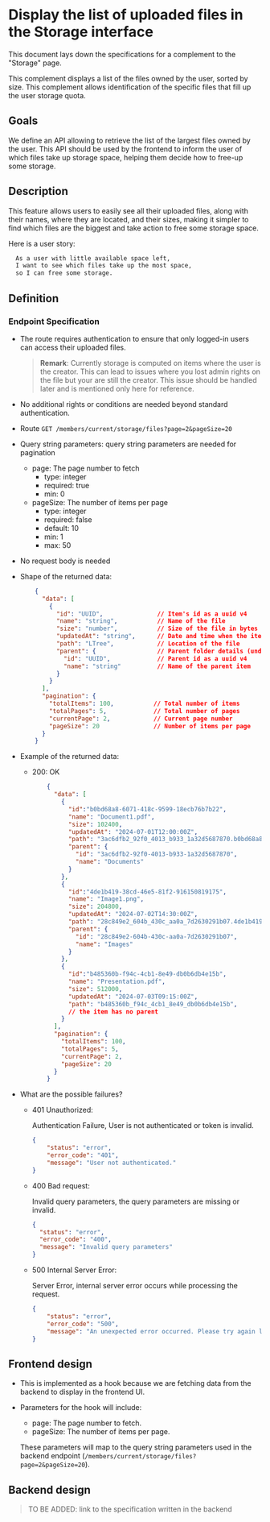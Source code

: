 # Display the list of uploaded files in the Storage interface

This document lays down the specifications for a complement to the "Storage" page.

This complement displays a list of the files owned by the user, sorted by size.
This complement allows identification of the specific files that fill up the user storage quota.

## Goals

We define an API allowing to retrieve the list of the largest files owned by the user. This API should be used by the frontend to inform the user of which files take up storage space, helping them decide how to free-up some storage.

## Description

This feature allows users to easily see all their uploaded files, along with their names, where they are located, and their sizes, making it simpler to find which files are the biggest and take action to free some storage space.

Here is a user story:

```txt
  As a user with little available space left, 
  I want to see which files take up the most space, 
  so I can free some storage.
```

## Definition

### Endpoint Specification

- The route requires authentication to ensure that only logged-in users can access their uploaded files.
  > **Remark**: Currently storage is computed on items where the user is the creator. This can lead to issues where you lost admin rights on the file but your are still the creator. This issue should be handled later and is mentioned only here for reference.

- No additional rights or conditions are needed beyond standard authentication.

- Route `GET /members/current/storage/files?page=2&pageSize=20`

- Query string parameters: query string parameters are needed for pagination
  - page: The page number to fetch
    - type: integer
    - required: true
    - min: 0
  - pageSize: The number of items per page
    - type: integer
    - required: false
    - default: 10
    - min: 1
    - max: 50

- No request body is needed

- Shape of the returned data:

  ```json
      {
        "data": [
          {
            "id": "UUID",               // Item's id as a uuid v4
            "name": "string",           // Name of the file
            "size": "number",           // Size of the file in bytes (positive integer)
            "updatedAt": "string",      // Date and time when the item was updated
            "path": "LTree",            // Location of the file
            "parent": {                 // Parent folder details (undefined if item is root)
              "id": "UUID",             // Parent id as a uuid v4
              "name": "string"          // Name of the parent item
            }
          }
        ],
        "pagination": {
          "totalItems": 100,           // Total number of items
          "totalPages": 5,             // Total number of pages
          "currentPage": 2,            // Current page number
          "pageSize": 20               // Number of items per page
        }
      }
  ```

- Example of the returned data:
  - 200: OK

    ```json
        {
          "data": [
            {
              "id":"b0bd68a8-6071-418c-9599-18ecb76b7b22",
              "name": "Document1.pdf",
              "size": 102400,
              "updatedAt": "2024-07-01T12:00:00Z",
              "path": "3ac6dfb2_92f0_4013_b933_1a32d5687870.b0bd68a8_6071_418c_9599_18ecb76b7b22",
              "parent": {
                "id": "3ac6dfb2-92f0-4013-b933-1a32d5687870",
                "name": "Documents"
              }
            },
            {
              "id":"4de1b419-38cd-46e5-81f2-916150819175",
              "name": "Image1.png",
              "size": 204800,
              "updatedAt": "2024-07-02T14:30:00Z",
              "path": "28c849e2_604b_430c_aa0a_7d2630291b07.4de1b419_38cd_46e5_81f2_916150819175",
              "parent": {
                "id": "28c849e2-604b-430c-aa0a-7d2630291b07",
                "name": "Images"
              }
            },
            {
              "id":"b485360b-f94c-4cb1-8e49-db0b6db4e15b",
              "name": "Presentation.pdf",
              "size": 512000,
              "updatedAt": "2024-07-03T09:15:00Z",
              "path": "b485360b_f94c_4cb1_8e49_db0b6db4e15b",
              // the item has no parent
            }
          ],
          "pagination": {
            "totalItems": 100,
            "totalPages": 5,
            "currentPage": 2,
            "pageSize": 20
          }
        }
    ```

- What are the possible failures?
  - 401 Unauthorized:

    Authentication Failure, User is not authenticated or token is invalid.

    ```json
    {
        "status": "error",
        "error_code": "401",
        "message": "User not authenticated."
    }
    ```

  - 400 Bad request:

    Invalid query parameters, the query parameters are missing or invalid.

    ```json
    {
      "status": "error",
      "error_code": "400",
      "message": "Invalid query parameters"
    }
    ```

  - 500 Internal Server Error:

    Server Error, internal server error occurs while processing the request.

    ``` json
    {
        "status": "error",
        "error_code": "500",
        "message": "An unexpected error occurred. Please try again later."
    }
    ```

## Frontend design

- This is implemented as a hook because we are fetching data from the backend to display in the frontend UI.
- Parameters for the hook will include:
  - page: The page number to fetch.
  - pageSize: The number of items per page.

  These parameters will map to the query string parameters used in the backend endpoint (`/members/current/storage/files?page=2&pageSize=20`).

## Backend design

> TO BE ADDED: link to the specification written in the backend
